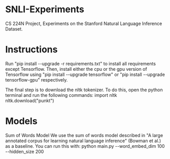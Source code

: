 # SNLI-Experiments
CS 224N Project, Experiments on the Stanford Natural Language Inference Dataset.

# Instructions
Run "pip install --upgrade -r requirements.txt" to install all requirements except Tensorflow. Then, install either the cpu or the gpu version of Tensorflow using "pip install --upgrade tensorflow" or "pip install --upgrade tensorflow-gpu" respectively.

The final step is to download the nltk tokenizer. To do this, open the python terminal and run the following commands:
import nltk
nltk.download("punkt")

# Models

Sum of Words Model
We use the sum of words model described in "A large annotated corpus for learning natural language inference" (Bowman et al.)  as a baseline. You can run this with:
python main.py --word_embed_dim 100 --hidden_size 200
